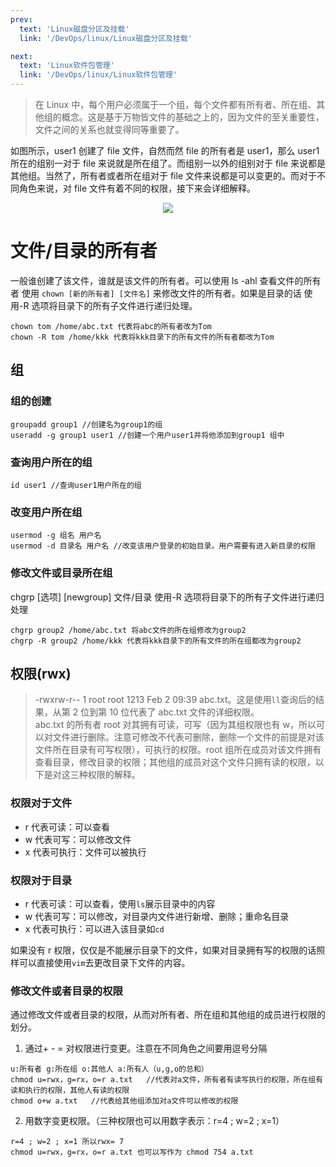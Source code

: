 ```yaml
---
prev:
  text: 'Linux磁盘分区及挂载'
  link: '/DevOps/linux/Linux磁盘分区及挂载'

next:
  text: 'Linux软件包管理'
  link: '/DevOps/linux/Linux软件包管理'
---
```


> 在 Linux 中，每个用户必须属于一个组，每个文件都有所有者、所在组、其他组的概念。这是基于万物皆文件的基础之上的，因为文件的至关重要性，文件之间的关系也就变得同等重要了。

如图所示，user1 创建了 file 文件，自然而然 file 的所有者是 user1，那么 user1 所在的组别一对于 file 来说就是所在组了。而组别一以外的组别对于 file 来说都是其他组。当然了，所有者或者所在组对于 file 文件来说都是可以变更的。而对于不同角色来说，对 file 文件有着不同的权限，接下来会详细解释。

<p align="center">
  <img src="https://pic.imgdb.cn/item/661deea30ea9cb1403ab411f.png" />
</p>

# 文件/目录的所有者

一般谁创建了该文件，谁就是该文件的所有者。可以使用 ls -ahl 查看文件的所有者
使用 `chown [新的所有者] [文件名]` 来修改文件的所有者。如果是目录的话 使用-R 选项将目录下的所有子文件进行递归处理。

```shell
chown tom /home/abc.txt 代表将abc的所有者改为Tom
chown -R tom /home/kkk 代表将kkk目录下的所有文件的所有者都改为Tom
```

## 组

### 组的创建

```shell
groupadd group1 //创建名为group1的组
useradd -g group1 user1 //创建一个用户user1并将他添加到group1 组中
```

### 查询用户所在的组

```shell
id user1 //查询user1用户所在的组
```

### 改变用户所在组

```shell
usermod -g 组名 用户名
usermod -d 目录名 用户名 //改变该用户登录的初始目录。用户需要有进入新目录的权限
```

### 修改文件或目录所在组

chgrp [选项] [newgroup] 文件/目录 使用-R 选项将目录下的所有子文件进行递归处理

```shell
chgrp group2 /home/abc.txt 将abc文件的所在组修改为group2
chgrp -R group2 /home/kkk 代表将kkk目录下的所有文件的所在组都改为group2
```

## 权限(rwx)

> -rwxrw-r-- 1 root root 1213 Feb 2 09:39 abc.txt。这是使用`ll`查询后的结果，从第 2 位到第 10 位代表了 abc.txt 文件的详细权限。<br>
> abc.txt 的所有者 root 对其拥有可读，可写（因为其组权限也有 w，所以可以对文件进行删除。注意可修改不代表可删除，删除一个文件的前提是对该文件所在目录有可写权限），可执行的权限。root 组所在成员对该文件拥有查看目录，修改目录的权限；其他组的成员对这个文件只拥有读的权限，以下是对这三种权限的解释。

### 权限对于文件

- r 代表可读：可以查看
- w 代表可写：可以修改文件
- x 代表可执行：文件可以被执行

### 权限对于目录

- r 代表可读：可以查看，使用`ls`展示目录中的内容
- w 代表可写：可以修改，对目录内文件进行新增、删除；重命名目录
- x 代表可执行：可以进入该目录如`cd`

如果没有 r 权限，仅仅是不能展示目录下的文件，如果对目录拥有写的权限的话照样可以直接使用`vim`去更改目录下文件的内容。

### 修改文件或者目录的权限

通过修改文件或者目录的权限，从而对所有者、所在组和其他组的成员进行权限的划分。

1. 通过+ - = 对权限进行变更。注意在不同角色之间要用逗号分隔

```shell
u:所有者 g:所在组 o:其他人 a:所有人（u,g,o的总和）
chmod u=rwx，g=rx，o=r a.txt   //代表对a文件，所有者有读写执行的权限，所在组有读和执行的权限，其他人有读的权限
chmod o+w a.txt   //代表给其他组添加对a文件可以修改的权限
```

2. 用数字变更权限。（三种权限也可以用数字表示：r=4 ; w=2 ; x=1）

```shell
r=4 ; w=2 ; x=1 所以rwx= 7
chmod u=rwx，g=rx，o=r a.txt 也可以写作为 chmod 754 a.txt
```
